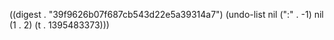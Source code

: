 
((digest . "39f9626b07f687cb543d22e5a39314a7") (undo-list nil (":" . -1) nil (1 . 2) (t . 1395483373)))
